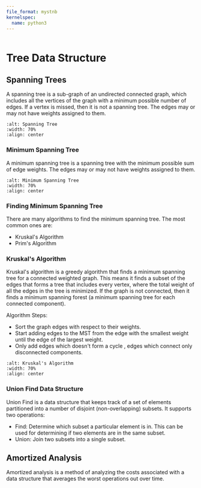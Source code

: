 ```yaml
---
file_format: mystnb
kernelspec:
  name: python3
---
```


```{title} Tree Data Structure & Algorithms
```

# Tree Data Structure

## Spanning Trees
A spanning tree is a sub-graph of an undirected connected graph, which includes all the vertices of the graph with a minimum possible number of edges. If a vertex is missed, then it is not a spanning tree. The edges may or may not have weights assigned to them.

```{image} https://he-s3.s3.amazonaws.com/media/uploads/146b47a.jpg
:alt: Spanning Tree
:width: 70%
:align: center
```

### Minimum Spanning Tree

A minimum spanning tree is a spanning tree with the minimum possible sum of edge weights. The edges may or may not have weights assigned to them.

```{image} https://he-s3.s3.amazonaws.com/media/uploads/146b47a.jpg
:alt: Minimum Spanning Tree
:width: 70%
:align: center
```
### Finding Minimum Spanning Tree
There are many algorithms to find the minimum spanning tree. The most common ones are:

* Kruskal's Algorithm
* Prim's Algorithm

### Kruskal's Algorithm

Kruskal's algorithm is a greedy algorithm that finds a minimum spanning tree for a connected weighted graph. This means it finds a subset of the edges that forms a tree that includes every vertex, where the total weight of all the edges in the tree is minimized. If the graph is not connected, then it finds a minimum spanning forest (a minimum spanning tree for each connected component).

Algorithm Steps:

* Sort the graph edges with respect to their weights.
* Start adding edges to the MST from the edge with the smallest weight until the edge of the largest weight.
* Only add edges which doesn't form a cycle , edges which connect only disconnected components.

```{image} https://he-s3.s3.amazonaws.com/media/uploads/6322896.jpg
:alt: Kruskal's Algorithm
:width: 70%
:align: center
```

### Union Find Data Structure

Union Find is a data structure that keeps track of a set of elements partitioned into a number of disjoint (non-overlapping) subsets. It supports two operations:

* Find: Determine which subset a particular element is in. This can be used for determining if two elements are in the same subset.
* Union: Join two subsets into a single subset.


## Amortized Analysis

Amortized analysis is a method of analyzing the costs associated with a data structure that averages the worst operations out over time.



